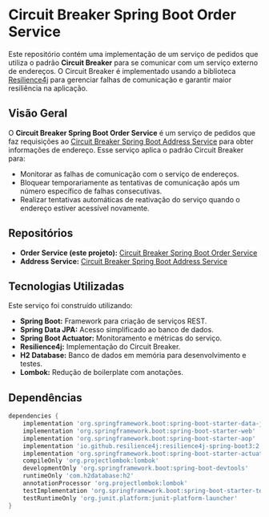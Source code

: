 # Circuit Breaker Spring Boot Order Service

Este repositório contém uma implementação de um serviço de pedidos que utiliza o padrão **Circuit Breaker** para se comunicar com um serviço externo de endereços. O Circuit Breaker é implementado usando a biblioteca [Resilience4j](https://resilience4j.readme.io/docs) para gerenciar falhas de comunicação e garantir maior resiliência na aplicação.

## Visão Geral

O **Circuit Breaker Spring Boot Order Service** é um serviço de pedidos que faz requisições ao [Circuit Breaker Spring Boot Address Service](https://github.com/willbigas/CircuitBreakerSpringBootAddressService) para obter informações de endereço. Esse serviço aplica o padrão Circuit Breaker para:
- Monitorar as falhas de comunicação com o serviço de endereços.
- Bloquear temporariamente as tentativas de comunicação após um número específico de falhas consecutivas.
- Realizar tentativas automáticas de reativação do serviço quando o endereço estiver acessível novamente.

## Repositórios

- **Order Service (este projeto):** [Circuit Breaker Spring Boot Order Service](https://github.com/willbigas/CircuitBreakerSpringBootOrderService)
- **Address Service:** [Circuit Breaker Spring Boot Address Service](https://github.com/willbigas/CircuitBreakerSpringBootAddressService)

## Tecnologias Utilizadas

Este serviço foi construído utilizando:

- **Spring Boot:** Framework para criação de serviços REST.
- **Spring Data JPA:** Acesso simplificado ao banco de dados.
- **Spring Boot Actuator:** Monitoramento e métricas do serviço.
- **Resilience4j:** Implementação do Circuit Breaker.
- **H2 Database:** Banco de dados em memória para desenvolvimento e testes.
- **Lombok:** Redução de boilerplate com anotações.

## Dependências

```groovy
dependencies {
    implementation 'org.springframework.boot:spring-boot-starter-data-jpa'
    implementation 'org.springframework.boot:spring-boot-starter-web'
    implementation 'org.springframework.boot:spring-boot-starter-aop'
    implementation 'io.github.resilience4j:resilience4j-spring-boot3:2.2.0'
    implementation 'org.springframework.boot:spring-boot-starter-actuator'
    compileOnly 'org.projectlombok:lombok'
    developmentOnly 'org.springframework.boot:spring-boot-devtools'
    runtimeOnly 'com.h2database:h2'
    annotationProcessor 'org.projectlombok:lombok'
    testImplementation 'org.springframework.boot:spring-boot-starter-test'
    testRuntimeOnly 'org.junit.platform:junit-platform-launcher'
}
